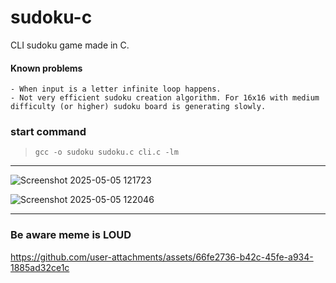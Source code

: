 # sudoku-c

CLI sudoku game made in C.

#### Known problems

    - When input is a letter infinite loop happens.  
    - Not very efficient sudoku creation algorithm. For 16x16 with medium difficulty (or higher) sudoku board is generating slowly.


### start command
> `gcc -o sudoku sudoku.c cli.c -lm`

---

![Screenshot 2025-05-05 121723](https://github.com/user-attachments/assets/90b1fffe-4c45-4f75-be02-9265e6028d8c)

![Screenshot 2025-05-05 122046](https://github.com/user-attachments/assets/133a4d94-2750-4bdb-8d26-a02325815f54)

---
    
### Be aware meme is **LOUD**

https://github.com/user-attachments/assets/66fe2736-b42c-45fe-a934-1885ad32ce1c
